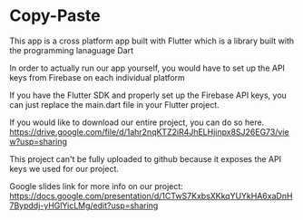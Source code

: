 # Copy-Paste

This app is a cross platform app built with Flutter which is a library built with the programming lanaguage Dart

In order to actually run our app yourself, you would have to set up the API keys from Firebase on each individual platform

If you have the Flutter SDK and properly set up the Firebase API keys, you can just replace the main.dart file in your Flutter project.

If you would like to download our entire project, you can do so here. https://drive.google.com/file/d/1ahr2nqKTZ2iR4JhELHjinpx8SJ26EG73/view?usp=sharing

This project can't be fully uploaded to github because it exposes the API keys we used for our project.

Google slides link for more info on our project: https://docs.google.com/presentation/d/1CTwS7KxbsXKkqYUYkHA6xaDnH7Bypddj-yHGlYicLMg/edit?usp=sharing

